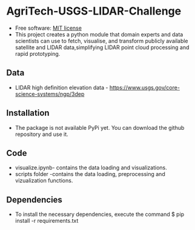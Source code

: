 # AgriTech-USGS-LIDAR-Challenge

- Free software: [MIT license](https://github.com/Bethelsis/AgriTech-USGS-LIDAR-Challenge/blob/main/LICENSE)
- This project creates a python module that domain experts and data scientists can use to fetch, visualise, and transform publicly available satellite and LIDAR data,simplifying LIDAR point cloud processing and rapid prototyping.

## Data

- LIDAR high definition elevation data - https://www.usgs.gov/core-science-systems/ngp/3dep

## Installation

- The package is not available PyPi yet. You can download the github repository and use it.

## Code

- visualize.ipynb- contains the data loading and visualizations.
- scripts folder -contains the data loading, preprocessing and vizualization functions. 

## Dependencies

- To install the necessary dependencies, execute the command $ pip install -r requirements.txt



